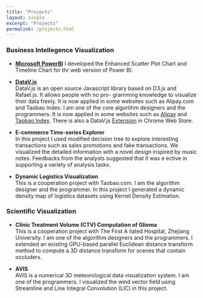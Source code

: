 ```yaml
---
title: "Projects"
layout: single
excerpt: "Projects"
permalink: /projects.html
---
```


### Business Intellegence Visualization
* [**Microsoft PowerBI**](http://github.com/Microsoft/PowerBI-visuals-core)
I developed the Enhanced Scatter Plot Chart and Timeline Chart for thr web version of Power BI.

* [**DataV.js**](http://github.com/TBEDP/datavjs)<br>
DataV.js is an open source Javascript library based on D3.js and Rafael.js. It allows people with no pro- gramming knowledge to visualize their data freely. It is now applied in some websites such as Alipay.com and Taobao Index. I am one of the core algorithm designers and the programmers.
It is now applied in some websites such as [Alipay](http://www.alipay.com/) and [Taobao Index](http://shu.taobao.com/). 
There is also a DataV.js [Extension](http://goo.gl/4nOOlX) in Chrome Web Store. 

* **E-commerce Time-series Explorer**<br>
In this project I used modified decision tree to explore interesting transactions such as sales promotions and fake transactions. We visualized the detailed information with a novel design inspired by music notes. Feedbacks from the analysts suggested that it was e ective in supporting a variety of analysis tasks.

* **Dynamic Logistics Visualization**<br>
This is a cooperation project with Taobao.com. I am the algorithm designer and the programmer. In this project I generated a dynamic density map of logistics datasets using Kernel Density Estimation.

### Scientific Visualization
* **Clinic Treatment Volume (CTV) Computation of Glioma** <br>
This is a cooperation project with The First A liated Hospital, Zhejiang University. I am one of the algorithm designers and the programmers. I extended an existing GPU-based parallel Euclidean distance transform method to compute a 3D distance transform for scenes that contain occluders.


* **AVIS** <br>
AVIS is a numerical 3D meteorological data visualization system. I am one of the programmers. I visualized the wind vector field using Streamline and Line Integral Convolution (LIC) in this project.
